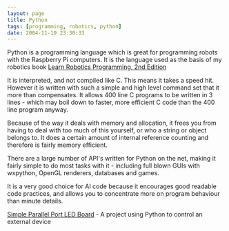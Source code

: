 ```yaml
---
layout: page
title: Python
tags: [programming, robotics, python]
date: 2004-11-19 23:30:33
---
```

Python is a programming language which is great for programming robots with the Raspberry Pi computers. It is the language used as the basis of my robotics book [Learn Robotics Programming, 2nd Edition](https://packt.live/2NoZqhx)

It is interpreted, and not compiled like C. This means it takes a speed hit. However it is written with such a simple and high level command set that it more than compensates. It allows 400 line C programs to be written in 3 lines - which may boil down to faster, more efficient C code than the 400 line program anyway.

Because of the way it deals with memory and allocation, it frees you from having to deal with too much of this yourself, or who a string or object belongs to. It does a certain amount of internal reference counting and therefore is fairly memory efficient.

There are a large number of API's written for Python on the net, making it fairly simple to do most tasks with it - including full blown GUIs with wxpython, OpenGL renderers, databases and games.

It is a very good choice for AI code because it encourages good readable code practices, and allows you to concentrate more on program behaviour than minute details.

[Simple Parallel Port LED Board](2004/11/05/simple-parallel-port-led "How to attach and program an LED to the parallel port on a PC") - A project using Python to control an external device
